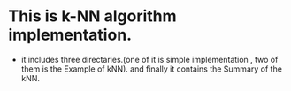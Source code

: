 # This is k-NN algorithm implementation.
- it includes three directaries.(one of it is simple implementation , two of them is the Example of kNN).
and finally it contains the Summary of the kNN.
